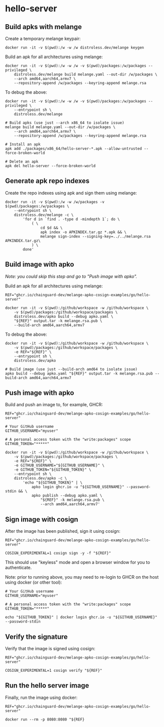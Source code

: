 # hello-server

## Build apks with melange

Create a temporary melange keypair:
```
docker run -it -v $(pwd):/w -w /w distroless.dev/melange keygen
```

Build an apk for all architectures using melange:
```
docker run -it -v $(pwd):/w -w /w -v $(pwd)/packages:/w/packages --privileged \
    distroless.dev/melange build melange.yaml --out-dir /w/packages \
    --arch amd64,aarch64,armv7 \
    --repository-append /w/packages --keyring-append melange.rsa
```

To debug the above:
```
docker run -it -v $(pwd):/w -w /w -v $(pwd)/packages:/w/packages --privileged \
    --entrypoint sh \
    distroless.dev/melange

# Build apks (use just --arch x86_64 to isolate issue)
melange build melange.yaml --out-dir /w/packages \
    --arch amd64,aarch64,armv7 \
    --repository-append /w/packages --keyring-append melange.rsa

# Install an apk
apk add ./packages/x86_64/hello-server-*.apk --allow-untrusted --force-broken-world

# Delete an apk
apk del hello-server --force-broken-world
```

## Generate apk repo indexes

Create the repo indexes using apk and sign them using melange:
```
docker run -it -v $(pwd):/w -w /w/packages -v $(pwd)/packages:/w/packages \
    --entrypoint sh \
    distroless.dev/melange -c \
        'for d in `find . -type d -mindepth 1`; do \
            ( \
                cd $d && \
                apk index -o APKINDEX.tar.gz *.apk && \
                melange sign-index --signing-key=../../melange.rsa APKINDEX.tar.gz\
            ) \
        done'
```

## Build image with apko

*Note: you could skip this step and go to "Push image with apko".*

Build an apk for all architectures using melange:
```
REF="ghcr.io/chainguard-dev/melange-apko-cosign-examples/go/hello-server"

docker run -it -v $(pwd):/github/workspace -w /github/workspace \
    -v $(pwd)/packages:/github/workspace/packages \
    distroless.dev/apko build --debug apko.yaml \
    "${REF}" output.tar -k melange.rsa.pub \
    --build-arch amd64,aarch64,armv7
```

To debug the above:
```
docker run -it -v $(pwd):/github/workspace -w /github/workspace \
    -v $(pwd)/packages:/github/workspace/packages \
    -e REF="${REF}" \
    --entrypoint sh \
    distroless.dev/apko

# Build image (use just --build-arch amd64 to isolate issue)
apko build --debug apko.yaml "${REF}" output.tar -k melange.rsa.pub --build-arch amd64,aarch64,armv7
```

## Push image with apko

Build and push an image to, for example, GHCR:
```
REF="ghcr.io/chainguard-dev/melange-apko-cosign-examples/go/hello-server"

# Your GitHub username
GITHUB_USERNAME="myuser"

# A personal access token with the "write:packages" scope
GITHUB_TOKEN="*****"

docker run -it -v $(pwd):/github/workspace -w /github/workspace \
    -v $(pwd)/packages:/github/workspace/packages \
    -e REF="${REF}" \
    -e GITHUB_USERNAME="${GITHUB_USERNAME}" \
    -e GITHUB_TOKEN="${GITHUB_TOKEN}" \
    --entrypoint sh \
    distroless.dev/apko -c \
        'echo "${GITHUB_TOKEN}" | \
            apko login ghcr.io -u "${GITHUB_USERNAME}" --password-stdin && \
            apko publish --debug apko.yaml \
                "${REF}" -k melange.rsa.pub \
                --arch amd64,aarch64,armv7'
```

## Sign image with cosign

After the image has been published, sign it using cosign:

```
REF="ghcr.io/chainguard-dev/melange-apko-cosign-examples/go/hello-server"

COSIGN_EXPERIMENTAL=1 cosign sign -y -f "${REF}"
```

This should use "keyless" mode and open a browser window for you to
authenticate.

Note: prior to running above, you may need to re-login to GHCR
on the host using docker (or other tool):

```
# Your GitHub username
GITHUB_USERNAME="myuser"

# A personal access token with the "write:packages" scope
GITHUB_TOKEN="*****"

echo "${GITHUB_TOKEN}" | docker login ghcr.io -u "${GITHUB_USERNAME}" --password-stdin
```

## Verify the signature

Verify that the image is signed using cosign:

```
REF="ghcr.io/chainguard-dev/melange-apko-cosign-examples/go/hello-server"

COSIGN_EXPERIMENTAL=1 cosign verify "${REF}"
```

## Run the hello server image

Finally, run the image using docker:

```
REF="ghcr.io/chainguard-dev/melange-apko-cosign-examples/go/hello-server"

docker run --rm -p 8080:8080 "${REF}
```
